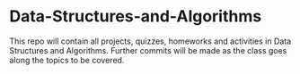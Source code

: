 # Data-Structures-and-Algorithms

This repo will contain all projects, quizzes, homeworks and activities in Data Structures and Algorithms. Further commits will be made as the class goes along the topics to be covered.